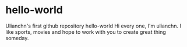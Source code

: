 # hello-world
Ulianchn's first github repository hello-world
Hi every one, I'm ulianchn. I like sports, movies and hope to work with you to create great thing someday.

